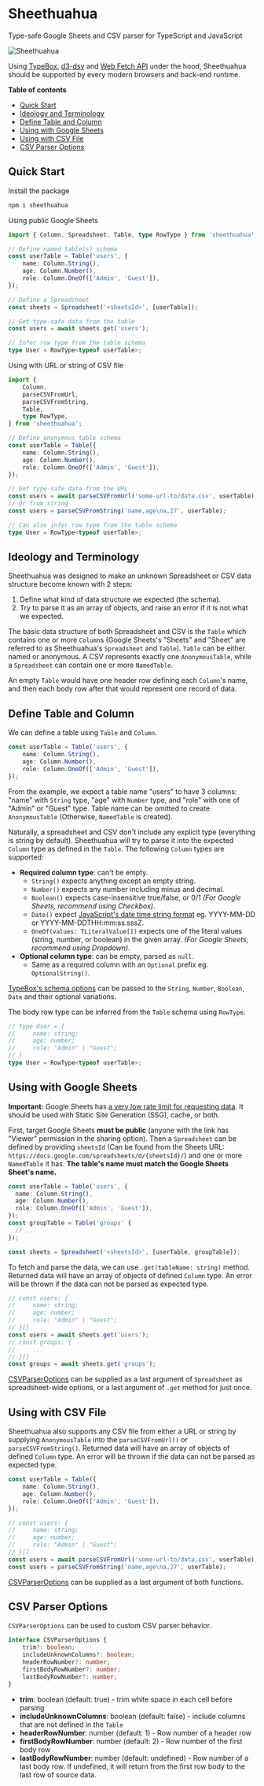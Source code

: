 # Sheethuahua

Type-safe Google Sheets and CSV parser for TypeScript and JavaScript

![Sheethuahua](https://repository-images.githubusercontent.com/791789277/007ab2a1-59bd-4f56-bd1d-3d52ceb67c3b)

Using [TypeBox](https://github.com/sinclairzx81/typebox), [d3-dsv](https://d3js.org/d3-dsv) and [Web Fetch API](https://developer.mozilla.org/en-US/docs/Web/API/Fetch_API) under the hood, Sheethuahua should be supported by every modern browsers and back-end runtime.

**Table of contents**

<!-- START doctoc generated TOC please keep comment here to allow auto update -->
<!-- DON'T EDIT THIS SECTION, INSTEAD RE-RUN doctoc TO UPDATE -->

- [Quick Start](#quick-start)
- [Ideology and Terminology](#ideology-and-terminology)
- [Define Table and Column](#define-table-and-column)
- [Using with Google Sheets](#using-with-google-sheets)
- [Using with CSV File](#using-with-csv-file)
- [CSV Parser Options](#csv-parser-options)

<!-- END doctoc generated TOC please keep comment here to allow auto update -->

## Quick Start

Install the package

```bash
npm i sheethuahua
```

Using public Google Sheets

```ts
import { Column, Spreadsheet, Table, type RowType } from 'sheethuahua';

// Define named table(s) schema
const userTable = Table('users', {
	name: Column.String(),
	age: Column.Number(),
	role: Column.OneOf(['Admin', 'Guest']),
});

// Define a Spreadsheet
const sheets = Spreadsheet('<sheetsId>', [userTable]);

// Get type-safe data from the table
const users = await sheets.get('users');

// Infer row type from the table schema
type User = RowType<typeof userTable>;
```

Using with URL or string of CSV file

```ts
import {
	Column,
	parseCSVFromUrl,
	parseCSVFromString,
	Table,
	type RowType,
} from 'sheethuahua';

// Define anonymous table schema
const userTable = Table({
	name: Column.String(),
	age: Column.Number(),
	role: Column.OneOf(['Admin', 'Guest']),
});

// Get type-safe data from the URL
const users = await parseCSVFromUrl('some-url-to/data.csv', userTable);
// Or from string
const users = parseCSVFromString('name,age\na,27', userTable);

// Can also infer row type from the table schema
type User = RowType<typeof userTable>;
```

## Ideology and Terminology

Sheethuahua was designed to make an unknown Spreadsheet or CSV data structure become known with 2 steps:

1. Define what kind of data structure we expected (the schema).
2. Try to parse it as an array of objects, and raise an error if it is not what we expected.

The basic data structure of both Spreadsheet and CSV is the `Table` which contains one or more `Column`s (Google Sheets's "Sheets" and "Sheet" are referred to as Sheethuahua's `Spreadsheet` and `Table`). `Table` can be either named or anonymous. A CSV represents exactly one `AnonymousTable`, while a `Spreadsheet` can contain one or more `NamedTable`.

An empty `Table` would have one header row defining each `Column`'s name, and then each body row after that would represent one record of data.

## Define Table and Column

We can define a table using `Table` and `Column`.

```ts
const userTable = Table('users', {
	name: Column.String(),
	age: Column.Number(),
	role: Column.OneOf(['Admin', 'Guest']),
});
```

From the example, we expect a table name "users" to have 3 columns: "name" with `String` type, "age" with `Number` type, and "role" with one of "Admin" or "Guest" type. Table name can be omitted to create `AnonymousTable` (Otherwise, `NamedTable` is created).

Naturally, a spreadsheet and CSV don't include any explicit type (everything is string by default). Sheethuahua will try to parse it into the expected `Column` type as defined in the `Table`. The following `Column` types are supported:

- **Required column type**: can't be empty.
  - `String()` expects anything except an empty string.
  - `Number()` expects any number including minus and decimal.
  - `Boolean()` expects case-insensitive true/false, or 0/1 _(For Google Sheets, recommend using Checkbox)_.
  - `Date()` expect [JavaScript's date time string format](https://developer.mozilla.org/en-US/docs/Web/JavaScript/Reference/Global_Objects/Date#date_time_string_format) eg. YYYY-MM-DD or YYYY-MM-DDTHH:mm:ss.sssZ.
  - `OneOf(values: TLiteralValue[])` expects one of the literal values (string, number, or boolean) in the given array. _(For Google Sheets, recommend using Dropdown)_.
- **Optional column type**: can be empty, parsed as `null`.
  - Same as a required column with an `Optional` prefix eg. `OptionalString()`.

[TypeBox's schema options](https://github.com/sinclairzx81/typebox?tab=readme-ov-file#types-options) can be passed to the `String`, `Number`, `Boolean`, `Date` and their optional variations.

The body row type can be inferred from the `Table` schema using `RowType`.

```ts
// type User = {
//     name: string;
//     age: number;
//     role: "Admin" | "Guest";
// }
type User = RowType<typeof userTable>;
```

## Using with Google Sheets

**Important:** Google Sheets has [a very low rate limit for requesting data](https://developers.google.com/sheets/api/limits). It should be used with Static Site Generation (SSG), cache, or both.

First, target Google Sheets **must be public** (anyone with the link has "Viewer" permission in the sharing option). Then a `Spreadsheet` can be defined by providing `sheetsId` (Can be found from the Sheets URL: `https://docs.google.com/spreadsheets/d/{sheetsId}/`) and one or more `NamedTable` it has. **The table's name must match the Google Sheets Sheet's name.**

```ts
const userTable = Table('users', {
  name: Column.String(),
  age: Column.Number(),
  role: Column.OneOf(['Admin', 'Guest']),
});
const groupTable = Table('groups' {
  // ...
});

const sheets = Spreadsheet('<sheetsId>', [userTable, groupTable]);
```

To fetch and parse the data, we can use `.get(tableName: string)` method. Returned data will have an array of objects of defined `Column` type. An error will be thrown if the data can not be parsed as expected type.

```ts
// const users: {
//     name: string;
//     age: number;
//     role: "Admin" | "Guest";
// }[]
const users = await sheets.get('users');
// const groups: {
//     ...
// }[]
const groups = await sheets.get('groups');
```

[CSVParserOptions](#csv-parser-options) can be supplied as a last argument of `Spreadsheet` as spreadsheet-wide options, or a last argument of `.get` method for just once.

## Using with CSV File

Sheethuahua also supports any CSV file from either a URL or string by supplying `AnonymousTable` into the `parseCSVFromUrl()` or `parseCSVFromString()`. Returned data will have an array of objects of defined `Column` type. An error will be thrown if the data can not be parsed as expected type.

```ts
const userTable = Table({
	name: Column.String(),
	age: Column.Number(),
	role: Column.OneOf(['Admin', 'Guest']),
});

// const users: {
//     name: string;
//     age: number;
//     role: "Admin" | "Guest";
// }[]
const users = await parseCSVFromUrl('some-url-to/data.csv', userTable);
const users = parseCSVFromString('name,age\na,27', userTable);
```

[CSVParserOptions](#csv-parser-options) can be supplied as a last argument of both functions.

## CSV Parser Options

`CSVParserOptions` can be used to custom CSV parser behavior.

```ts
interface CSVParserOptions {
	trim?: boolean;
	includeUnknownColumns?: boolean;
	headerRowNumber?: number;
	firstBodyRowNumber?: number;
	lastBodyRowNumber?: number;
}
```

- **trim**: boolean (default: true) - trim white space in each cell before parsing
- **includeUnknownColumns**: boolean (default: false) - include columns that are not defined in the `Table`
- **headerRowNumber**: number (default: 1) - Row number of a header row
- **firstBodyRowNumber**: number (default: 2) - Row number of the first body row
- **lastBodyRowNumber**: number (default: undefined) - Row number of a last body row. If undefined, it will return from the first row body to the last row of source data.
